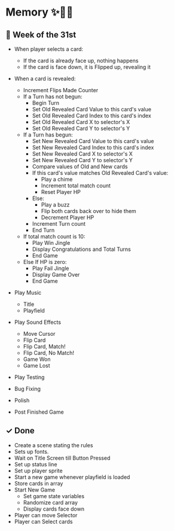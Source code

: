 # Memory ✨🎴🌈


## 🚢 Week of the 31st
- When player selects a card:
    - If the card is already face up, nothing happens
    - If the card is face down, it is Flipped up, revealing it
- When a card is revealed:
    - Increment Flips Made Counter
    - If a Turn has not begun:
        - Begin Turn
        - Set Old Revealed Card Value to this card's value
        - Set Old Revealed Card Index to this card's index
        - Set Old Revealed Card X to selector's X
        - Set Old Revealed Card Y to selector's Y
    - If a Turn has begun:
        - Set New Revealed Card Value to this card's value
        - Set New Revealed Card Index to this card's index
        - Set New Revealed Card X to selector's X
        - Set New Revealed Card Y to selector's Y
        - Compare values of Old and New cards
        - If this card's value matches Old Revealed Card's value:
            - Play a chime
            - Increment total match count
            - Reset Player HP
        - Else:
            - Play a buzz
            - Flip both cards back over to hide them
            - Decrement Player HP
        - Increment Turn count
        - End Turn
    - If total match count is 10:
        - Play Win Jingle
        - Display Congratulations and Total Turns
        - End Game
    - Else If HP is zero:
        - Play Fail Jingle
        - Display Game Over
        - End Game




- Play Music
    - Title
    - Playfield
- Play Sound Effects
    - Move Cursor
    - Flip Card
    - Flip Card, Match!
    - Flip Card, No Match!
    - Game Won
    - Game Lost
- Play Testing
- Bug Fixing
- Polish
- Post Finished Game


## ✓ Done
- Create a scene stating the rules
- Sets up fonts.
- Wait on Title Screen till Button Pressed
- Set up status line
- Set up player sprite
- Start a new game whenever playfield is loaded
- Store cards in array
- Start New Game
    - Set game state variables
    - Randomize card array
    - Display cards face down
- Player can move Selector
- Player can Select cards

